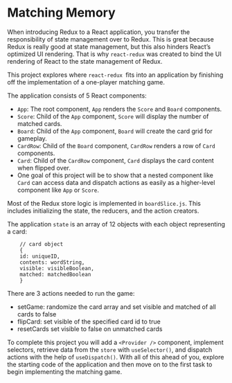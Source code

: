 # Matching Memory

When introducing Redux to a React application, you transfer the responsibility of state management over to Redux. This
is great because Redux is really good at state management, but this also hinders React’s optimized UI rendering. That is
why `react-redux` was created to bind the UI rendering of React to the state management of Redux.

This project explores where `react-redux `fits into an application by finishing off the implementation of a one-player
matching game.

The application consists of 5 React components:

- `App`: The root component, `App` renders the `Score` and `Board` components.
- `Score`: Child of the `App` component, `Score` will display the number of matched cards.
- `Board`: Child of the `App` component, `Board` will create the card grid for gameplay.
- `CardRow`: Child of the `Board` component, `CardRow` renders a row of `Card` components.
- `Card`: Child of the `CardRow` component, `Card` displays the card content when flipped over.
- One goal of this project will be to show that a nested component like `Card` can access data and dispatch actions as
  easily as a higher-level component like `App` or `Score`.

Most of the Redux store logic is implemented in `boardSlice.js`. This includes initializing the state, the reducers, and
the action creators.

The application `state` is an array of 12 objects with each object representing a card:

        // card object
        {
        id: uniqueID,
        contents: wordString,
        visible: visibleBoolean,
        matched: matchedBoolean
        }

There are 3 actions needed to run the game:

- setGame: randomize the card array and set visible and matched of all cards to false
- flipCard: set visible of the specified card id to true
- resetCards set visible to false on unmatched cards

To complete this project you will add a `<Provider />` component, implement selectors, retrieve data from the `store`
with `useSelector()`, and dispatch actions with the help of `useDispatch()`. With all of this ahead of you, explore the
starting code of the application and then move on to the first task to begin implementing the matching game.

